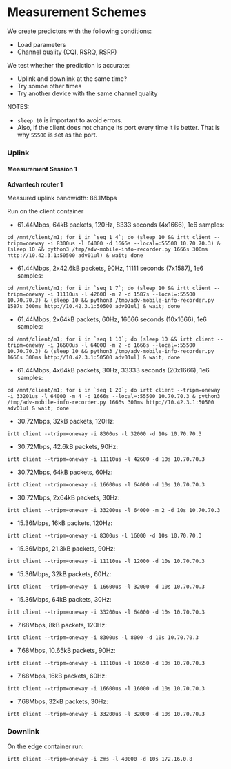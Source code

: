 # Measurement Schemes

We create predictors with the following conditions:
- Load parameters
- Channel quality (CQI, RSRQ, RSRP)

We test whether the prediction is accurate:
- Uplink and downlink at the same time?
- Try somoe other times
- Try another device with the same channel quality

NOTES:
- `sleep 10` is important to avoid errors.
- Also, if the client does not change its port every time it is better. That is why `55500` is set as the port.

### Uplink

#### Measurement Session 1

**Advantech router 1**

Measured uplink bandwidth: 86.1Mbps

Run on the client container

- 61.44Mbps, 64kB packets, 120Hz, 8333 seconds (4x1666), 1e6 samples:
```
cd /mnt/client/m1; for i in `seq 1 4`; do (sleep 10 && irtt client --tripm=oneway -i 8300us -l 64000 -d 1666s --local=:55500 10.70.70.3) & (sleep 10 && python3 /tmp/adv-mobile-info-recorder.py 1666s 300ms http://10.42.3.1:50500 adv01ul) & wait; done
```

- 61.44Mbps, 2x42.6kB packets, 90Hz, 11111 seconds (7x1587), 1e6 samples:
```
cd /mnt/client/m1; for i in `seq 1 7`; do (sleep 10 && irtt client --tripm=oneway -i 11110us -l 42600 -m 2 -d 1587s --local=:55500 10.70.70.3) & (sleep 10 && python3 /tmp/adv-mobile-info-recorder.py 1587s 300ms http://10.42.3.1:50500 adv01ul) & wait; done
```

- 61.44Mbps, 2x64kB packets, 60Hz, 16666 seconds (10x1666), 1e6 samples:
```
cd /mnt/client/m1; for i in `seq 1 10`; do (sleep 10 && irtt client --tripm=oneway -i 16600us -l 64000 -m 2 -d 1666s --local=:55500 10.70.70.3) & (sleep 10 && python3 /tmp/adv-mobile-info-recorder.py 1666s 300ms http://10.42.3.1:50500 adv01ul) & wait; done
```

- 61.44Mbps, 4x64kB packets, 30Hz, 33333 seconds (20x1666), 1e6 samples:
```
cd /mnt/client/m1; for i in `seq 1 20`; do irtt client --tripm=oneway -i 33201us -l 64000 -m 4 -d 1666s --local=:55500 10.70.70.3 & python3 /tmp/adv-mobile-info-recorder.py 1666s 300ms http://10.42.3.1:50500 adv01ul & wait; done
```

- 30.72Mbps, 32kB packets, 120Hz:
```
irtt client --tripm=oneway -i 8300us -l 32000 -d 10s 10.70.70.3
```

- 30.72Mbps, 42.6kB packets, 90Hz:
```
irtt client --tripm=oneway -i 11110us -l 42600 -d 10s 10.70.70.3
```

- 30.72Mbps, 64kB packets, 60Hz:
```
irtt client --tripm=oneway -i 16600us -l 64000 -d 10s 10.70.70.3
```

- 30.72Mbps, 2x64kB packets, 30Hz:
```
irtt client --tripm=oneway -i 33200us -l 64000 -m 2 -d 10s 10.70.70.3
```

- 15.36Mbps, 16kB packets, 120Hz:
```
irtt client --tripm=oneway -i 8300us -l 16000 -d 10s 10.70.70.3
```

- 15.36Mbps, 21.3kB packets, 90Hz:
```
irtt client --tripm=oneway -i 11110us -l 12000 -d 10s 10.70.70.3
```

- 15.36Mbps, 32kB packets, 60Hz:
```
irtt client --tripm=oneway -i 16600us -l 32000 -d 10s 10.70.70.3
```

- 15.36Mbps, 64kB packets, 30Hz:
```
irtt client --tripm=oneway -i 33200us -l 64000 -d 10s 10.70.70.3
```

- 7.68Mbps, 8kB packets, 120Hz:
```
irtt client --tripm=oneway -i 8300us -l 8000 -d 10s 10.70.70.3
```

- 7.68Mbps, 10.65kB packets, 90Hz:
```
irtt client --tripm=oneway -i 11110us -l 10650 -d 10s 10.70.70.3
```

- 7.68Mbps, 16kB packets, 60Hz:
```
irtt client --tripm=oneway -i 16600us -l 16000 -d 10s 10.70.70.3
```

- 7.68Mbps, 32kB packets, 30Hz:
```
irtt client --tripm=oneway -i 33200us -l 32000 -d 10s 10.70.70.3
```

### Downlink 

On the edge container run:
```
irtt client --tripm=oneway -i 2ms -l 40000 -d 10s 172.16.0.8
```
